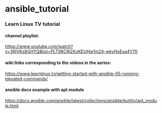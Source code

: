 # ansible_tutorial

### Learn Linux TV tutorial
#### channel playlist: 
https://www.youtube.com/watch?v=3RiVKs8GHYQ&list=PLT98CRl2KxKEUHie1m24-wkyHpEsa4Y70

#### wiki links corresponding to the videos in the series: 
https://www.learnlinux.tv/getting-started-with-ansible-05-running-elevated-commands/

#### ansible docs example with apt module
https://docs.ansible.com/ansible/latest/collections/ansible/builtin/apt_module.html
